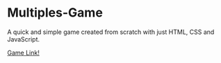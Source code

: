 # Multiples-Game
A quick and simple game created from scratch with just HTML, CSS and JavaScript.

[Game Link!]()
